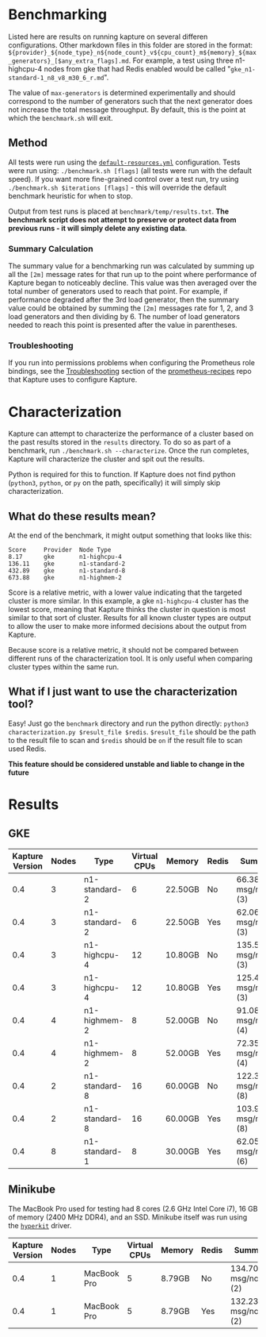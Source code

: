 # Benchmarking

Listed here are results on running kapture on several differen configurations.  Other markdown files in this folder are stored in the format: `${provider}_${node_type}_n${node_count}_v${cpu_count}_m${memory}_${max_generators}_[$any_extra_flags].md`.  For example, a test using three n1-highcpu-4 nodes from gke that had Redis enabled would be called "`gke_n1-standard-1_n8_v8_m30_6_r.md`".

The value of `max-generators` is determined experimentally and should correspond to the number of generators such that the next generator does not increase the total message throughput.  By default, this is the point at which the `benchmark.sh` will exit.

## Method

All tests were run using the [`default-resources.yml`](../examples/default-resources.yml) configuration.  Tests were run using: `./benchmark.sh [flags]` (all tests were run with the default speed).  If you want more fine-grained control over a test run, try using `./benchmark.sh $iterations [flags]` - this will override the default benchmark heuristic for when to stop.

Output from test runs is placed at `benchmark/temp/results.txt`.  __The benchmark script does not attempt to preserve or protect data from previous runs - it will simply delete any existing data__.

### Summary Calculation

The summary value for a benchmarking run was calculated by summing up all the `[2m]` message rates for that run up to the point where performance of Kapture began to noticeably decline.  This value was then averaged over the total number of generators used to reach that point.  For example, if performance degraded after the 3rd load generator, then the summary value could be obtained by summing the `[2m]` messages rate for 1, 2, and 3 load generators and then dividing by 6.  The number of load generators needed to reach this point is presented after the value in parentheses.

### Troubleshooting

If you run into permissions problems when configuring the Prometheus role bindings, see the [Troubleshooting](https://github.com/carbonrelay/prometheus-recipes#troubleshooting) section of the [prometheus-recipes](https://github.com/carbonrelay/prometheus-recipes) repo that Kapture uses to configure Kapture.

# Characterization

Kapture can attempt to characterize the performance of a cluster based on the past results stored in the `results` directory.  To do so as part of a benchmark, run `./benchmark.sh --characterize`.  Once the run completes, Kapture will characterize the cluster and spit out the results.

Python is required for this to function.  If Kapture does not find python (`python3`, `python`, or `py` on the path, specifically) it will simply skip characterization.

## What do these results mean?

At the end of the benchmark, it might output something that looks like this:

```text
Score     Provider  Node Type           
8.17      gke       n1-highcpu-4        
136.11    gke       n1-standard-2       
432.89    gke       n1-standard-8       
673.88    gke       n1-highmem-2 
```

Score is a relative metric, with a lower value indicating that the targeted cluster is more similar.  In this example, a gke `n1-highcpu-4` cluster has the lowest score, meaning that Kapture thinks the cluster in question is most similar to that sort of cluster.  Results for all known cluster types are output to allow the user to make more informed decisions about the output from Kapture.

Because score is a relative metric, it should not be compared between different runs of the characterization tool.  It is only useful when comparing cluster types within the same run.

## What if I just want to use the characterization tool?

Easy!  Just go the `benchmark` directory and run the python directly: `python3 characterization.py $result_file $redis`.  `$result_file` should be the path to the result file to scan and `$redis` should be `on` if the result file to scan used Redis.

__This feature should be considered unstable and liable to change in the future__

# Results

## GKE

| Kapture Version | Nodes | Type | Virtual CPUs | Memory | Redis | Summary | Full Results |
|-|-|-|-|-|-|-|-|
| 0.4 | 3 | n1-standard-2 | 6 | 22.50GB | No | 66.38 msg/node/s (3) | [gke_n1-standard-2_n3_v6_m23_3.md](./results/gke_n1-standard-2_n3_v6_m23_3.md) |
| 0.4 | 3 | n1-standard-2 | 6 | 22.50GB | Yes | 62.06 msg/node/s (3) | [gke_n1-standard-2_n3_v6_m23_3_r.md](./results/gke_n1-standard-2_n3_v6_m23_3_r.md) |
| 0.4 | 3 | n1-highcpu-4 | 12 | 10.80GB | No | 135.59 msg/node/s (3) | [gke_n1-highcpu-4_n3_v12_m11_3.md](./results/gke_n1-highcpu-4_n3_v12_m11_3.md) |
| 0.4 | 3 | n1-highcpu-4 | 12 | 10.80GB | Yes | 125.40 msg/node/s (3) | [gke_n1-highcpu-4_n3_v12_m11_3_r.md](./results/gke_n1-highcpu-4_n3_v12_m11_3_r.md) |
| 0.4 | 4 | n1-highmem-2 | 8 | 52.00GB | No | 91.08 msg/node/s (4) | [gke_n1-highmem-2_n4_v8_m52_4.md](./results/gke_n1-highmem-2_n4_v8_m52_4.md) |
| 0.4 | 4 | n1-highmem-2 | 8 | 52.00GB | Yes | 72.35 msg/node/s (4) | [gke_n1-highmem-2_n4_v8_m52_4_r.md](./results/gke_n1-highmem-2_n4_v8_m52_4_r.md) |
| 0.4 | 2 | n1-standard-8 | 16 | 60.00GB | No | 122.33 msg/node/s (8) | [gke_n1-standard-8_n2_v16_m60_8.md](./results/gke_n1-standard-8_n2_v16_m60_8.md) |
| 0.4 | 2 | n1-standard-8 | 16 | 60.00GB | Yes | 103.92 msg/node/s (8) | [gke_n1-standard-8_n2_v16_m60_8_r.md](./results/gke_n1-standard-8_n2_v16_m60_8_r.md) |
| 0.4 | 8 | n1-standard-1 | 8 | 30.00GB | Yes | 62.05 msg/node/s (6) | [gke_n1-standard-1_n8_v8_m30_6.md](./results/gke_n1-standard-1_n8_v8_m30_6.md)

## Minikube

The MacBook Pro used for testing had 8 cores (2.6 GHz Intel Core i7), 16 GB of memory (2400 MHz DDR4), and an SSD.  Minikube itself was run using the [`hyperkit`](https://github.com/kubernetes/minikube/blob/master/docs/drivers.md#hyperkit-driver) driver.

| Kapture Version | Nodes | Type | Virtual CPUs | Memory | Redis | Summary | Full Results |
|-|-|-|-|-|-|-|-|
| 0.4 | 1 | MacBook Pro | 5 | 8.79GB | No | 134.70 msg/node/s (2) | [minikube_none_n1_v5_m9.md](./results/minikube_none_n1_v5_m9.md) |
| 0.4 | 1 | MacBook Pro | 5 | 8.79GB | Yes | 132.23 msg/node/s (2) | [minikube_none_n1_v5_m9_r.md](./results/minikube_none_n1_v5_m9_r.md) |
